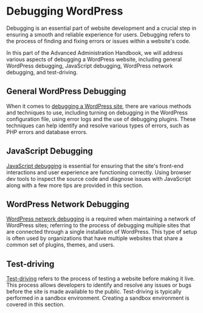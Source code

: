 # Debugging WordPress

Debugging is an essential part of website development and a crucial step in ensuring a smooth and reliable experience for users. Debugging refers to the process of finding and fixing errors or issues within a website's code. 

In this part of the Advanced Administration Handbook, we will address various aspects of debugging a WordPress website, including general WordPress debugging, JavaScript debugging, WordPress network debugging, and test-driving.

## General WordPress Debugging

When it comes to [debugging a WordPress site](https://developer.wordpress.org/advanced-administration/debug/debug-wordpress/), there are various methods and techniques to use, including turning on debugging in the WordPress configuration file, using error logs and the use of debugging plugins. These techniques can help identify and resolve various types of errors, such as PHP errors and database errors.

## JavaScript Debugging

[JavaScript debugging](https://developer.wordpress.org/advanced-administration/debug/debug-javascript/) is essential for ensuring that the site's front-end interactions and user experience are functioning correctly. Using browser dev tools to inspect the source code and diagnose issues with JavaScript along with a few more tips are provided in this section.

## WordPress Network Debugging

[WordPress network debugging](https://developer.wordpress.org/advanced-administration/debug/debug-network/) is a required when maintaining a network of WordPress sites; referring to the process of debugging multiple sites that are connected through a single installation of WordPress. This type of setup is often used by organizations that have multiple websites that share a common set of plugins, themes, and users. 

## Test-driving

[Test-driving](https://developer.wordpress.org/advanced-administration/debug/test-driving/) refers to the process of testing a website before making it live. This process allows developers to identify and resolve any issues or bugs before the site is made available to the public. Test-driving is typically performed in a sandbox environment. Creating a sandbox environment is covered in this section.

